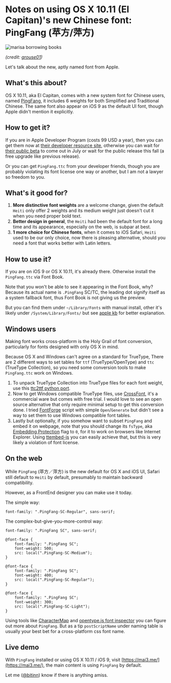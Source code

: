 
Notes on using OS X 10.11 (El Capitan)'s new Chinese font: PingFang (苹方/萍方)
==============================================================================

![marisa borrowing books](http://bitinn.net/wp-images/blogimage/2015/06/and-they-say-you-cant-steal-books.jpg)

*(credit: [grouse01](http://www.pixiv.net/member_illust.php?mode=medium&illust_id=50218232))*

Let's talk about the new, aptly named font from Apple.

## What's this about?

OS X 10.11, aka El Capitan, comes with a new system font for Chinese users, named [PingFang](http://www.apple.com/osx/elcapitan-preview/#international), it includes 6 weights for both Simplified and Traditional Chinese. The same font also appear on iOS 9 as the default UI font, though Apple didn't mention it explicitly.

## How to get it?

If you are in Apple Developer Program (costs 99 USD a year), then you can get them now at [their developer resource site](https://developer.apple.com/resources/), otherwise you can wait for [their public beta](http://beta.apple.com/) to come out in July or wait for the public release this fall (a free upgrade like previous release).

Or you can get `PingFang.ttc` from your developer friends, though you are probably violating its font license one way or another, but I am not a lawyer so freedom to you.

## What's it good for?

1. **More distinctive font weights** are a welcome change, given the default `Heiti` only offer 2 weights and its medium weight just doesn't cut it when you need proper bold text.
2. **Better design in general**, the `Heiti` had been the default font for a long time and its appearance, especially on the web, is subpar at best.
3. **1 more choice for Chinese fonts**, when it comes to iOS Safari, `Heiti` used to be our only choice, now there is pleasing alternative, should you need a font that works better with Latin letters.

## How to use it?

If you are on iOS 9 or OS X 10.11, it's already there. Otherwise install the `PingFang.ttc` via Font Book.

Note that you won't be able to see it appearing in the Font Book, why? Because its actual name is `.PingFang` SC/TC, the leading dot signify itself as a system fallback font, thus Font Book is not giving us the preview.

But you can find them under `~/Library/Fonts` with manual install, other it's likely under `/System/Library/Fonts/` but see [apple kb](https://support.apple.com/en-is/HT201722) for better explanation.

## Windows users

Making font works cross-platform is the Holy Grail of font conversion, particularly for fonts designed with only OS X in mind.

Because OS X and Windows can't agree on a standard for TrueType, There are 2 different ways to set tables for `ttf` (TrueType/OpenType) and `ttc` (TrueType Collection), so you need some conversion tools to make `PingFang.ttc` work on Windows.

1. To unpack TrueType Collection into TrueType files for each font weight, use this [ttc2ttf python port](https://gist.github.com/kayahr/2479682).
2. Now to get Windows compatible TrueType files, use [CrossFont](http://www.acutesystems.com/scrcf.htm), it's a commercial ware but comes with free trial. I would love to see an open source alternative that only require minimal setup to get this conversion done. I tried [FontForge](http://fontforge.github.io/en-US/) script with simple `Open`/`Generate` but didn't see a way to set them to use Windows compatible font tables.
3. Lastly but optionally, if you somehow want to subset `PingFang` and embed it on webpage, note that you should change its `fsType`, aka [Embedding Protection](http://en.wikipedia.org/wiki/TrueType#Embedding_protection) flag to `0`, for it to work on browsers like Internet Explorer. Using [ttembed-js](https://github.com/thegregorator/ttembed-js) you can easily achieve that, but this is very likely a violation of font license.

## On the web

While `PingFang` (苹方／萍方) is the new default for OS X and iOS UI, Safari still default to `Heiti` by default, presumably to maintain backward compatibility.

However, as a FrontEnd designer you can make use it today.

The simple way:

```
font-family: ".PingFang-SC-Regular", sans-serif;
```

The complex-but-give-you-more-control way:

```
font-family: ".PingFang SC", sans-serif;

@font-face {
	font-family: ".PingFang SC";
	font-weight: 500;
	src: local(".PingFang-SC-Medium");
}

@font-face {
	font-family: ".PingFang SC";
	font-weight: 400;
	src: local(".PingFang-SC-Regular");
}

@font-face {
	font-family: ".PingFang SC";
	font-weight: 300;
	src: local(".PingFang-SC-Light");
}
```

Using tools like [CharacterMap](http://bluejamesbond.github.io/CharacterMap/) and [opentype.js font inspector](http://nodebox.github.io/opentype.js/font-inspector.html) you can figure out more about `PingFang`. But as a tip `postScriptName` under naming table is usually your best bet for a cross-platform css font name.

## Live demo

With `PingFang` installed or using OS X 10.11 / iOS 9, visit [https://mai3.me/](https://mai3.me/), the main content is using `PingFang` by default.

Let me ([@bitinn](https://twitter.com/bitinn)) know if there is anything amiss.
